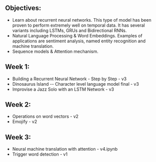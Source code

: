 
## Objectives:
  - Learn about recurrent neural networks. This type of model has been proven to perform extremely well on temporal data. It has several variants including LSTMs, GRUs and Bidirectional RNNs.
  - Natural Language Processing & Word Embeddings. Examples of applications are sentiment analysis, named entity recognition and machine translation.
  - Sequence models & Attention mechanism.
  
## Week 1:
  - Building a Recurrent Neural Network - Step by Step - v3
  - Dinosaurus Island -- Character level language model final - v3
  - Improvise a Jazz Solo with an LSTM Network - v3
  
## Week 2:
  - Operations on word vectors - v2
  - Emojify - v2
  
## Week 3:
  - Neural machine translation with attention - v4.ipynb
  - Trigger word detection - v1
  
